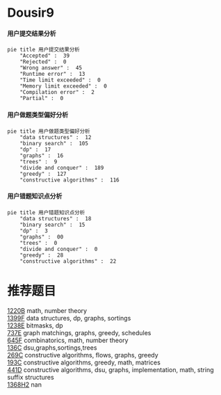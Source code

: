 # Dousir9

<!-- tabs:start -->



#### **用户提交结果分析**

```mermaid
pie title 用户提交结果分析
    "Accepted" :  39
    "Rejected" :  0
    "Wrong answer" :  45
    "Runtime error" :  13
    "Time limit exceeded" :  0
    "Memory limit exceeded" :  0
    "Compilation error" :  2
    "Partial" :  0
```

#### **用户做题类型偏好分析**

```mermaid
pie title 用户做题类型偏好分析
    "data structures" :  12
    "binary search" :  105
    "dp" :  17
    "graphs" :  16
    "trees" :  9
    "divide and conquer" :  189
    "greedy" :  127
    "constructive algorithms" :  116
```
#### **用户错题知识点分析**

```mermaid
pie title 用户错题知识点分析
    "data structures" :  18
    "binary search" :  15
    "dp" :  3
    "graphs" :  00
    "trees" :  0
    "divide and conquer" :  0
    "greedy" :  28
    "constructive algorithms" :  22
```



<!-- tabs:end -->
# 推荐题目
[1220B](https://codeforces.com/contest/1220/problem/B)		math,
                        number theory		  
[1399F](https://codeforces.com/contest/1399/problem/F)		data structures,
                        dp,
                        graphs,
                        sortings		  
[1238E](https://codeforces.com/contest/1238/problem/E)		bitmasks,
                        dp		  
[737E](https://codeforces.com/contest/737/problem/E)		graph matchings,
                        graphs,
                        greedy,
                        schedules		  
[645F](https://codeforces.com/contest/645/problem/F)		combinatorics,
                        math,
                        number theory		  
[136C](https://codeforces.com/contest/136/problem/C)		dsu,graphs,sortings,trees		  
[269C](https://codeforces.com/contest/269/problem/C)		constructive algorithms,
                        flows,
                        graphs,
                        greedy		  
[193C](https://codeforces.com/contest/193/problem/C)		constructive algorithms,
                        greedy,
                        math,
                        matrices		  
[441D](https://codeforces.com/contest/441/problem/D)		constructive algorithms,
                        dsu,
                        graphs,
                        implementation,
                        math,
                        string suffix structures		  
[1368H2](https://codeforces.com/contest/1368H/problem/2)		nan		  
